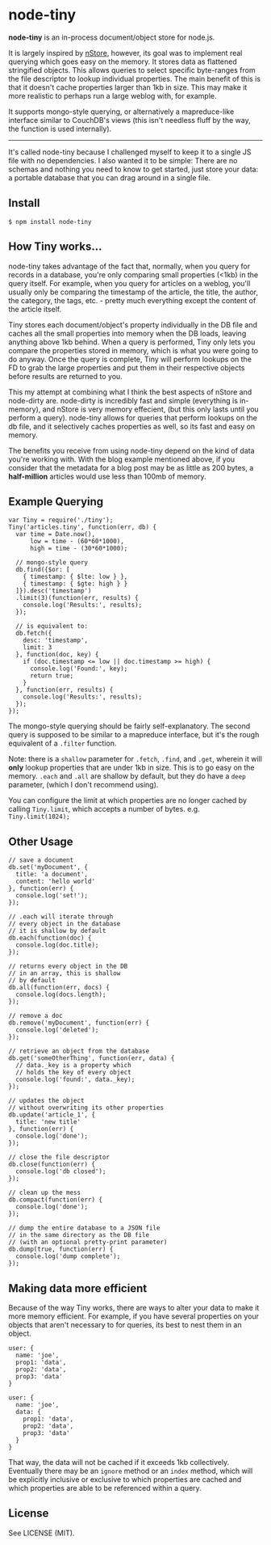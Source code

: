 # node-tiny

__node-tiny__ is an in-process document/object store for node.js.

It is largely inspired by [nStore](https://github.com/creationix/nstore), 
however, its goal was to implement real querying which goes easy on the memory. 
It stores data as flattened stringified objects. This allows queries to select 
specific byte-ranges from the file descriptor to lookup individual properties. 
The main benefit of this is that it doesn't cache properties larger than 1kb in 
size. This may make it more realistic to perhaps run a large weblog with, for 
example.

It supports mongo-style querying, or alternatively a mapreduce-like
interface similar to CouchDB's views (this isn't needless fluff by the way, 
the function is used internally). 

* * *

It's called node-tiny because I challenged myself to keep it to a single JS file
with no dependencies. I also wanted it to be simple: There are no schemas and 
nothing you need to know to get started, just store your data: a portable 
database that you can drag around in a single file.

## Install

    $ npm install node-tiny

## How Tiny works...

node-tiny takes advantage of the fact that, normally, when you query for 
records in a database, you're only comparing small properties (<1kb) in the 
query itself. For example, when you query for articles on a weblog, you'll 
usually only be comparing the timestamp of the article, the title, the author, 
the category, the tags, etc. - pretty much everything except the content of 
the article itself.

Tiny stores each document/object's property individually in the DB file and 
caches all the small properties into memory when the DB loads, leaving anything 
above 1kb behind. When a query is performed, Tiny only lets you compare the 
properties stored in memory, which is what you were going to do anyway. Once 
the query is complete, Tiny will perform lookups on the FD to grab the large 
properties and put them in their respective objects before results are returned 
to you.

This my attempt at combining what I think the best aspects of nStore and 
node-dirty are. node-dirty is incredibly fast and simple (everything is 
in-memory), and nStore is very memory effecient, (but this only lasts until you 
perform a query). node-tiny allows for queries that perform lookups on the db 
file, and it selectively caches properties as well, so its fast and easy on 
memory.

The benefits you receive from using node-tiny depend on the kind of data you're 
working with. With the blog example mentioned above, if you consider that the 
metadata for a blog post may be as little as 200 bytes, a __half-million__ 
articles would use less than 100mb of memory. 

## Example Querying

    var Tiny = require('./tiny');
    Tiny('articles.tiny', function(err, db) {
      var time = Date.now(),
          low = time - (60*60*1000), 
          high = time - (30*60*1000);
      
      // mongo-style query
      db.find({$or: [ 
        { timestamp: { $lte: low } }, 
        { timestamp: { $gte: high } }  
      ]}).desc('timestamp')
      .limit(3)(function(err, results) {
        console.log('Results:', results);
      });
      
      // is equivalent to:
      db.fetch({
        desc: 'timestamp',
        limit: 3
      }, function(doc, key) {
        if (doc.timestamp <= low || doc.timestamp >= high) {
          console.log('Found:', key); 
          return true;
        }
      }, function(err, results) {
        console.log('Results:', results);
      });
    });

The mongo-style querying should be fairly self-explanatory. The second query is 
supposed to be similar to a mapreduce interface, but it's the rough equivalent 
of a `.filter` function.

Note: there is a `shallow` parameter for `.fetch`, `.find`, and `.get`, wherein 
it will __only__ lookup properties that are under 1kb in size. This is to go 
easy on the memory. `.each` and `.all` are shallow by default, but they do have 
a `deep` parameter, (which I don't recommend using).

You can configure the limit at which properties are no longer cached by calling 
`Tiny.limit`, which accepts a number of bytes. e.g. `Tiny.limit(1024);`

## Other Usage

    // save a document
    db.set('myDocument', {
      title: 'a document',
      content: 'hello world'
    }, function(err) {
      console.log('set!');
    });
    
    // .each will iterate through
    // every object in the database
    // it is shallow by default
    db.each(function(doc) { 
      console.log(doc.title);
    });
    
    // returns every object in the DB
    // in an array, this is shallow
    // by default
    db.all(function(err, docs) {
      console.log(docs.length);
    });
    
    // remove a doc
    db.remove('myDocument', function(err) {
      console.log('deleted');
    }); 
    
    // retrieve an object from the database
    db.get('someOtherThing', function(err, data) {
      // data._key is a property which 
      // holds the key of every object
      console.log('found:', data._key); 
    });
    
    // updates the object 
    // without overwriting its other properties
    db.update('article_1', { 
      title: 'new title'
    }, function(err) {
      console.log('done');
    });
    
    // close the file descriptor
    db.close(function(err) {
      console.log('db closed');
    });
    
    // clean up the mess
    db.compact(function(err) {
      console.log('done');
    });
    
    // dump the entire database to a JSON file
    // in the same directory as the DB file
    // (with an optional pretty-print parameter)
    db.dump(true, function(err) {
      console.log('dump complete');
    });

## Making data more efficient

Because of the way Tiny works, there are ways to alter your data to make it more 
memory efficient. For example, if you have several properties on your objects 
that aren't necessary to for queries, its best to nest them in an object.

    user: {
      name: 'joe',
      prop1: 'data',
      prop2: 'data',
      prop3: 'data'
    }

    user: {
      name: 'joe',
      data: {
        prop1: 'data',
        prop2: 'data',
        prop3: 'data'
      }
    }

That way, the data will not be cached if it exceeds 1kb collectively. Eventually 
there may be an `ignore` method or an `index` method, which will be explicitly 
inclusive or exclusive to which properties are cached and which properties are 
able to be referenced within a query.

## License

See LICENSE (MIT).